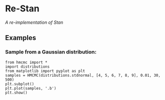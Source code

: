 # Re-Stan

*A re-implementation of Stan*

## Examples

### Sample from a Gaussian distribution:

```
from hmcmc import *
import distributions
from matplotlib import pyplot as plt
samples = HMCMC(distributions.stdnormal, [4, 5, 6, 7, 8, 9], 0.01, 30, 500)
plt.subplot()
plt.plot(samples, '.b')
plt.show()
```